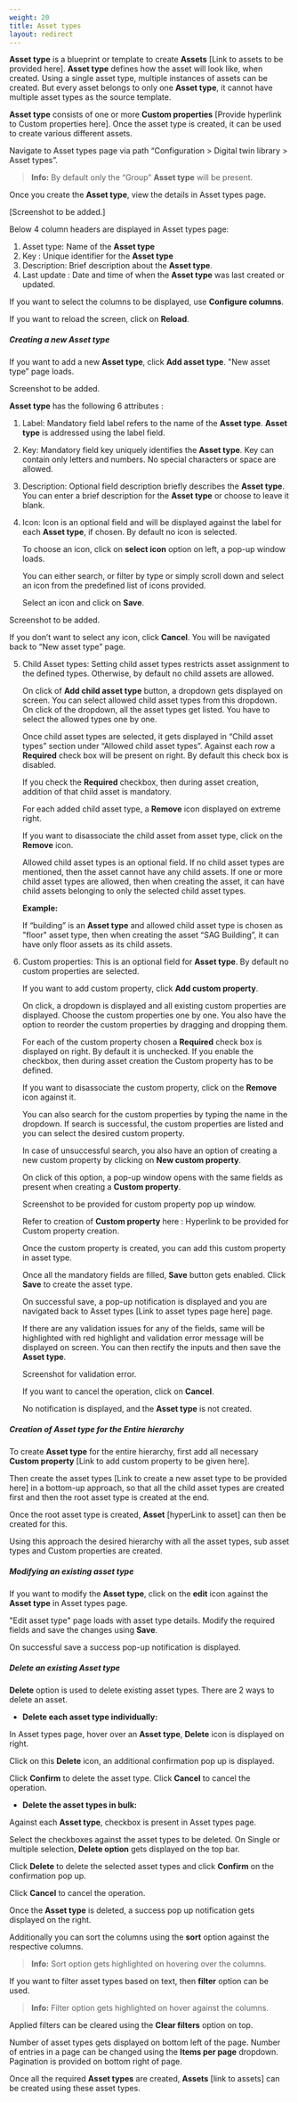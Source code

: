 ```yaml
---
weight: 20
title: Asset types
layout: redirect
---
```


**Asset type** is a blueprint or template to create **Assets** [Link to assets to be provided here]. **Asset type** defines how the asset will look like, when created. Using a single asset type, multiple instances of assets can be created. But every asset belongs to only one **Asset type**, it cannot have multiple asset types as the source template.

**Asset type** consists of one or more **Custom properties** [Provide hyperlink to Custom properties here]. Once the asset type is created, it can be used to create various different assets.

Navigate to Asset types page via path “Configuration > Digital twin library > Asset types”.

>**Info:** By default only the “Group” **Asset type** will be present.

Once you create the **Asset type**, view the details in Asset types page.

[Screenshot to be added.]

Below 4 column headers are displayed in Asset types page:
1.	Asset type: Name of the **Asset type**
2.	Key : Unique identifier for the **Asset type**
3.	Description: Brief description about the **Asset type**.
4.	Last update : Date and time of when the **Asset type** was last created or updated.

If you want to select the columns to be displayed, use **Configure columns**.

If you want to reload the screen, click on **Reload**.

##### **Creating a new Asset type**


If you want to add a new **Asset type**, click **Add asset type**. "New asset type” page loads.

Screenshot to be added.

**Asset type** has the following 6 attributes :

1.	Label: Mandatory field label refers to the name of the **Asset type**. **Asset type** is addressed using the label field.

2.	Key: Mandatory field key uniquely identifies the **Asset type**. Key can contain only letters and numbers. No special characters or space are allowed.

3.	Description: Optional field description briefly describes the **Asset type**.
    You can enter a brief description for the **Asset type** or choose to leave it blank.

4.	Icon: Icon is an optional field and will be displayed against the label for each **Asset type**, if chosen. By default no icon is selected.

     To choose an icon, click on **select icon** option on left, a pop-up window loads.

     You can either search, or filter by type or simply scroll down and select an icon from the predefined list of icons provided.

     Select an icon and click on **Save**.

Screenshot to be added.

  If you don’t want to select any icon, click **Cancel**. You will be navigated back to “New asset type” page.

5. Child Asset types: Setting child asset types restricts asset assignment to the defined types. Otherwise, by default no child assets are allowed.

   On click of **Add child asset type** button, a dropdown gets displayed on screen. You can select allowed child asset types from this dropdown.
   On click of the dropdown, all the asset types get listed. You have to select the allowed types one by one.

   Once child asset types are selected, it gets displayed in “Child asset types” section under “Allowed child asset types”. Against each row a **Required** check box will be present on right. By default this check box is disabled.  

   If you check the **Required** checkbox, then during asset creation, addition of that child asset is mandatory.

   For each added child asset type, a **Remove** icon displayed on extreme right.

   If you want to disassociate the child asset from asset type, click on the **Remove** icon.

   Allowed child asset types is an optional field. If no child asset types are mentioned, then the asset cannot have any child assets.
   If one or more child asset types are allowed, then when creating the asset, it can have child assets belonging to only the selected child asset types.

   **Example:**

   If “building” is an **Asset type** and allowed child asset type is chosen as "floor" asset type, then when creating the asset “SAG Building”, it can have only floor assets as its child assets.

6. Custom properties: This is an optional field for **Asset type**. By default no custom properties are selected.

   If you want to add custom property, click **Add custom property**.  

   On click, a dropdown is displayed and all existing custom properties are displayed.
   Choose the custom properties one by one.
   You also have the option to reorder the custom properties by dragging and dropping them.

   For each of the custom property chosen a **Required** check box is displayed on right. By default it is unchecked.
   If you enable the checkbox, then during asset creation the Custom property has to be defined.

   If you want to disassociate the custom property, click on the **Remove** icon against it.

   You can also search for the custom properties by typing the name in the dropdown.
   If search is successful, the custom properties are listed and you can select the desired custom property.

   In case of unsuccessful search, you also have an option of creating a new custom property by clicking on **New custom property**.

   On click of this option, a pop-up window opens with the same fields as present when creating a **Custom property**.

   Screenshot to be provided for custom property pop up window.

   Refer to creation of **Custom property** here : Hyperlink to be provided for Custom property creation.

   Once the custom property is created, you can add this custom property in asset type.

   Once all the mandatory fields are filled, **Save** button gets enabled. Click **Save** to create the asset type.

   On successful save, a pop-up notification is displayed and you are navigated back to Asset types [Link to asset types page here] page.

   If there are any validation issues for any of the fields, same will be highlighted with red highlight and validation error message will be displayed on screen. You can then rectify the inputs and then save the **Asset type**.

   Screenshot for validation error.

   If you want to cancel the operation, click on **Cancel**.

   No notification is displayed, and the **Asset type** is not created.



##### **Creation of Asset type for the Entire hierarchy**

To create **Asset type** for the entire hierarchy, first add all necessary **Custom property** [Link to add custom property to be given here].

Then create the asset types [Link to create a new asset type to be provided here] in a bottom-up approach, so that all the child asset types are created first and then the root asset type is created at the end.

Once the root asset type is created, **Asset** [hyperLink to asset] can then be created for this.

Using this approach the desired hierarchy with all the asset types, sub asset types and Custom properties are created.


##### **Modifying an existing asset type**

If you want to modify the **Asset type**, click on the **edit** icon against the **Asset type** in Asset types page.

"Edit asset type" page loads with asset type details. Modify the required fields and save the changes using **Save**.

On successful save a success pop-up notification is displayed.


##### **Delete an existing Asset type**

**Delete** option is used to delete existing asset types. There are 2 ways to delete an asset.

*	**Delete each asset type individually:**

  In Asset types page, hover over an **Asset type**, **Delete** icon is displayed on right.

  Click on this **Delete** icon, an additional confirmation pop up is displayed.

Click **Confirm** to delete the asset type.
Click **Cancel** to cancel the operation.


* **Delete the asset types in bulk:**

Against each **Asset type**, checkbox is present in Asset types page.

Select the checkboxes against the asset types to be deleted. On Single or multiple selection, **Delete option** gets displayed on the top bar.

Click **Delete** to delete the selected asset types and click **Confirm** on the confirmation pop up.

Click **Cancel** to cancel the operation.

Once the **Asset type** is deleted, a success pop up notification gets displayed on the right.


Additionally you can sort the columns using the **sort** option against the respective columns.

>**Info:** Sort option gets highlighted on hovering over the columns.

If you want to filter asset types based on text, then **filter** option can be used.

>**Info:** Filter option gets highlighted on hover against the columns.

Applied filters can be cleared using the **Clear filters** option on top.

Number of asset types gets displayed on bottom left of the page. Number of entries in a page can be changed using the **Items per page** dropdown. Pagination is provided on bottom right of page.

Once all the required **Asset types** are created, **Assets** [link to assets] can be created using these asset types.
